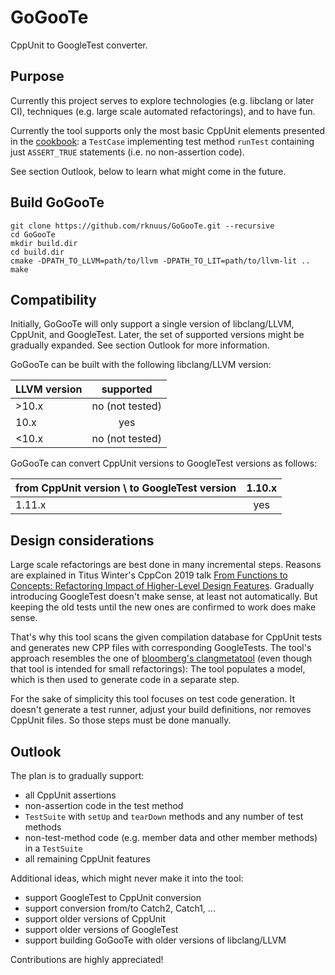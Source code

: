 # GoGooTe
CppUnit to GoogleTest converter.

## Purpose
Currently this project serves to explore technologies (e.g. libclang or later CI), techniques (e.g. large scale automated refactorings), and to have fun.

Currently the tool supports only the most basic CppUnit elements presented in the [cookbook](http://cppunit.sourceforge.net/doc/cvs/cppunit_cookbook.html): a `TestCase` implementing test method `runTest` containing just `ASSERT_TRUE` statements (i.e. no non-assertion code).

See section Outlook, below to learn what might come in the future.

## Build GoGooTe
```
git clone https://github.com/rknuus/GoGooTe.git --recursive
cd GoGooTe
mkdir build.dir
cd build.dir
cmake -DPATH_TO_LLVM=path/to/llvm -DPATH_TO_LIT=path/to/llvm-lit ..
make
```

## Compatibility
Initially, GoGooTe will only support a single version of libclang/LLVM, CppUnit, and GoogleTest. Later, the set of supported versions might be gradually expanded. See section Outlook for more information.

GoGooTe can be built with the following libclang/LLVM version:

| LLVM version  | supported       |
| ------------- |:---------------:|
| >10.x         | no (not tested) |
| 10.x          | yes             |
| <10.x         | no (not tested) |

GoGooTe can convert CppUnit versions to GoogleTest versions as follows:

| from CppUnit version \ to GoogleTest version | 1.10.x |
| -------------------------------------------- |:------:|
| 1.11.x                                       | yes    |

## Design considerations
Large scale refactorings are best done in many incremental steps. Reasons are explained in Titus Winter's CppCon 2019 talk [From Functions to Concepts: Refactoring Impact of Higher-Level Design Features](https://www.youtube.com/watch?v=v_yzLe-wnfk). Gradually introducing GoogleTest doesn't make sense, at least not automatically. But keeping the old tests until the new ones are confirmed to work does make sense.

That's why this tool scans the given compilation database for CppUnit tests and generates new CPP files with corresponding GoogleTests. The tool's approach resembles the one of [bloomberg's clangmetatool](https://bloomberg.github.io/clangmetatool/) (even though that tool is intended for small refactorings): The tool populates a model, which is then used to generate code in a separate step.

For the sake of simplicity this tool focuses on test code generation. It doesn't generate a test runner, adjust your build definitions, nor removes CppUnit files. So those steps must be done manually.

## Outlook
The plan is to gradually support:
- all CppUnit assertions
- non-assertion code in the test method
- `TestSuite` with `setUp` and `tearDown` methods and any number of test methods
- non-test-method code (e.g. member data and other member methods) in a `TestSuite`
- all remaining CppUnit features

Additional ideas, which might never make it into the tool:
- support GoogleTest to CppUnit conversion
- support conversion from/to Catch2, Catch1, ...
- support older versions of CppUnit
- support older versions of GoogleTest
- support building GoGooTe with older versions of libclang/LLVM

Contributions are highly appreciated!